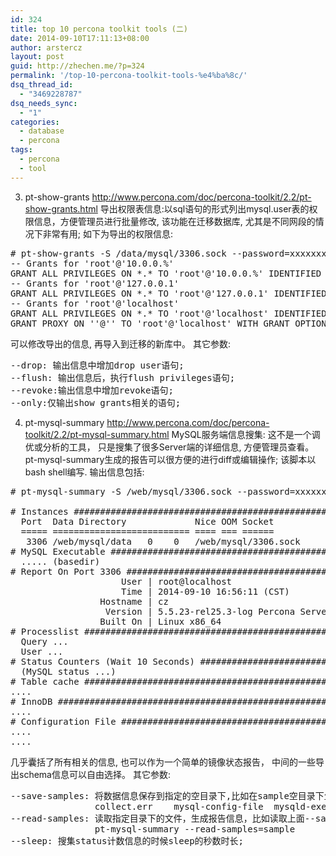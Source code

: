 ```yaml
---
id: 324
title: top 10 percona toolkit tools (二)
date: 2014-09-10T17:11:13+08:00
author: arstercz
layout: post
guid: http://zhechen.me/?p=324
permalink: '/top-10-percona-toolkit-tools-%e4%ba%8c/'
dsq_thread_id:
  - "3469228787"
dsq_needs_sync:
  - "1"
categories:
  - database
  - percona
tags:
  - percona
  - tool
---
```

3. pt-show-grants
<a href="http://www.percona.com/doc/percona-toolkit/2.2/pt-show-grants.html"><font color="green">http://www.percona.com/doc/percona-toolkit/2.2/pt-show-grants.html</font></a>
导出权限表信息:以sql语句的形式列出mysql.user表的权限信息，方便管理员进行批量修改, 该功能在迁移数据库, 尤其是不同网段的情况下非常有用; 如下为导出的权限信息:
<!--more-->


<pre>
# pt-show-grants -S /data/mysql/3306.sock --password=xxxxxxxx
-- Grants for 'root'@'10.0.0.%'
GRANT ALL PRIVILEGES ON *.* TO 'root'@'10.0.0.%' IDENTIFIED BY PASSWORD '*4661D72F443CFC758BECA246B5FA89525BF23E91';
-- Grants for 'root'@'127.0.0.1'
GRANT ALL PRIVILEGES ON *.* TO 'root'@'127.0.0.1' IDENTIFIED BY PASSWORD '*4661D72F443CFC758BECA246B5FA89525BF23E91' WITH GRANT OPTION;
-- Grants for 'root'@'localhost'
GRANT ALL PRIVILEGES ON *.* TO 'root'@'localhost' IDENTIFIED BY PASSWORD '*4661D72F443CFC758BECA246B5FA89525BF23E91' WITH GRANT OPTION;
GRANT PROXY ON ''@'' TO 'root'@'localhost' WITH GRANT OPTION;
</pre>
可以修改导出的信息, 再导入到迁移的新库中。
其它参数:
<pre>
--drop: 输出信息中增加drop user语句;
--flush: 输出信息后，执行flush privileges语句;
--revoke:输出信息中增加revoke语句;
--only:仅输出show grants相关的语句;
</pre>

4. pt-mysql-summary
<a href="http://www.percona.com/doc/percona-toolkit/2.2/pt-mysql-summary.html"><font color="green">http://www.percona.com/doc/percona-toolkit/2.2/pt-mysql-summary.html</font></a>
MySQL服务端信息搜集: 这不是一个调优或分析的工具， 只是搜集了很多Server端的详细信息, 方便管理员查看。 pt-mysql-summary生成的报告可以很方便的进行diff或编辑操作; 该脚本以bash shell编写.
输出信息包括:
<pre>
# pt-mysql-summary -S /web/mysql/3306.sock --password=xxxxxxxx

# Instances ##################################################
  Port  Data Directory             Nice OOM Socket
  ===== ========================== ==== === ======
   3306 /web/mysql/data   0    0   /web/mysql/3306.sock
# MySQL Executable ###########################################
  ..... (basedir)
# Report On Port 3306 ########################################
                     User | root@localhost
                     Time | 2014-09-10 16:56:11 (CST)
                 Hostname | cz
                  Version | 5.5.23-rel25.3-log Percona Server with XtraDB (GPL), Release rel25.3, Revision 240 
                 Built On | Linux x86_64
# Processlist ################################################
  Query ...
  User ...
# Status Counters (Wait 10 Seconds) ##########################
  (MySQL status ...)
# Table cache ################################################
....
# InnoDB #####################################################
....
# Configuration File #########################################
....
....
</pre>
几乎囊括了所有相关的信息, 也可以作为一个简单的镜像状态报告， 中间的一些导出schema信息可以自由选择。
其它参数:
<pre>
--save-samples: 将数据信息保存到指定的空目录下,比如在sample空目录下生成以下文件, 分别对应上述输出的区域信息:
                collect.err    mysql-config-file  mysqld-executables  mysql-master-logs    mysql-plugins      mysql-slave   mysql-status-defer  mysql-variables innodb-status  mysql-databases    mysqld-instances    mysql-master-status  mysql-processlist  mysql-status  mysql-users
--read-samples: 读取指定目录下的文件，生成报告信息，比如读取上面--save-samples选项生成的文件生成相应的报告:
                pt-mysql-summary --read-samples=sample
--sleep: 搜集status计数信息的时候sleep的秒数时长;
</pre>